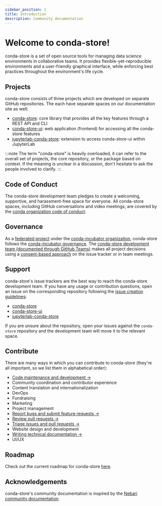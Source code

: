 ```yaml
---
sidebar_position: 1
title: Introduction
description: Community documentation
---
```


# Welcome to conda-store!

conda-store is a set of open source tools for managing data science environments in collaborative teams. It provides flexible-yet-reproducible environments and a user-friendly graphical interface, while enforcing best practices throughout the environment's life cycle.

## Projects

conda-store consists of three projects which are developed on separate GitHub repositories. The each have separate spaces on our documentation site as well:

- [conda-store][conda-store-docs]: core library that provides all the key features through a REST API and CLI
- [conda-store-ui][conda-store-ui-docs]: web application (frontend) for accessing all the conda-store features
- [jupyterlab-conda-store][jupyterlab-conda-store-docs]: extension to access conda-store-ui within JupyterLab

:::note
The term "conda-store" is heavily overloaded, it can refer to the overall set of projects, the core repository, or the package based on context.
If the meaning is unclear in a discussion, don't hesitate to ask the people involved to clarify.
:::

## Code of Conduct

The conda-store development team pledges to create a welcoming, supportive, and harassment-free space for everyone. All conda-store spaces, including GitHub conversations and video meetings, are covered by the [conda organization code of conduct](https://github.com/conda-incubator/governance/blob/main/CODE_OF_CONDUCT.md).

## Governance

As a [federated project](https://github.com/conda-incubator/governance/tree/main#federated-projects) under the [conda-incubator organization](https://github.com/conda-incubator), conda-store follows the [conda-incubator governance](https://github.com/conda-incubator/governance/tree/main#conda--conda-incubator-governance). The [conda-store development team (documented through GitHub Teams)](https://github.com/orgs/conda-incubator/teams/conda-store) makes all project decisions using a [consent-based approach](https://www.sociocracyforall.org/consent-decision-making/) on the issue tracker or in team meetings.

## Support

conda-store's issue trackers are the best way to reach the conda-store development team. If you have any usage or contribution questions, open an issue on the corresponding repository following the [issue creation guidelines][issues]:

* [conda-store](https://github.com/conda-incubator/conda-store/issues/new/choose)
* [conda-store-ui](https://github.com/conda-incubator/conda-store-ui/issues/new/choose)
* [jupyterlab-conda-store](https://github.com/conda-incubator/jupyterlab-conda-store/issues/new/choose)

If you are unsure about the repository, open your issues against the `conda-store` repository and the development team will move it to the relevant space.

## Contribute

There are many ways in which you can contribute to conda-store (they're all important, so we list them in alphabetical order):

* [Code maintenance and development →][contribute-code]
* Community coordination and contributor experience
* Content translation and internationalization
* DevOps
* Fundraising
* Marketing
* Project management
* [Report bugs and submit feature requests →][issues]
* [Review pull requests →][reviewer-guidelines]
* [Triage issues and pull requests →][triage]
* Website design and development
* [Writing technical documentation →][contribute-docs]
* UI/UX

<!-- TODO: Add links to contribution guidelines for code, docs, and maintenance. -->

## Roadmap

Check out the current roadmap for conda-store [here](./roadmap.md).

<!-- ## Design assets -->

## Acknowledgements

conda-store's community documentation is inspired by the [Nebari community documentation](https://www.nebari.dev/docs/community).


<!-- Internal links -->

[contribute-code]: /community/contribute/contribute-code
[contribute-docs]: /community/contribute/contribute-docs
[triage]: /community/maintenance/triage
[issues]: /community/contribute/issues
[reviewer-guidelines]: /community/maintenance/reviewer-guidelines
[conda-store-docs]: /conda-store/introduction
[conda-store-ui-docs]: /conda-store-ui/introduction
[jupyterlab-conda-store-docs]: /jupyterlab-conda-store/introduction
